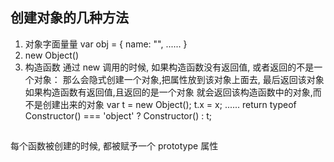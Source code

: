 ## 创建对象的几种方法
1. 对象字面量量
  var obj = {
      name: "",
      ......
  }
2. new Object()
3. 构造函数
  通过 new 调用的时候, 
  如果构造函数没有返回值, 或者返回的不是一个对象：
  那么会隐式创建一个对象,把属性放到该对象上面去,
  最后返回该对象
  如果构造函数有返回值,且返回的是一个对象 就会返回该构造函数中的对象,而不是创建出来的对象
  var t = new Object();
  t.x = x;
  ......
  return typeof Constructor() === 'object' ? Constructor() : t;

##
每个函数被创建的时候, 都被赋予一个 prototype 属性
